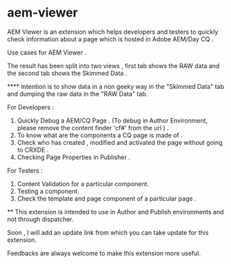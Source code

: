 aem-viewer
==========

AEM Viewer is an extension which helps developers and testers to quickly check information about a page which is hosted in Adobe AEM/Day CQ . 

Use cases for AEM Viewer .

The result has been split into two views , first tab shows the RAW data and the second tab shows the Skimmed Data . 

**** Intention is to show data in a non geeky way in the "Skimmed Data" tab and dumping the raw data in the "RAW Data" tab.

For Developers :

1. Quickly Debug a AEM/CQ Page . (To debug in Author Environment, please remove the content finder 'cf#' from the url ) .
2. To know what are the components a CQ page is made of .
3. Check who has created , modified and activated the page without going to CRXDE .
4. Checking Page Properties in Publisher .



For Testers :

1. Content Validation for a particular component.
2. Testing a component.
3. Check the template and page component of a particular page .

** This extension is intended to use in Author and Publish environments and not through dispatcher. 

Soon , I will add an update link from which you can take update for this extension.

Feedbacks are always welcome to make this extension more useful.



